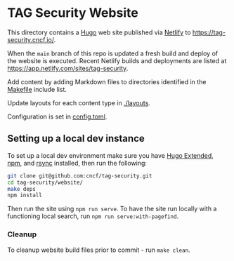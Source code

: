 # TAG Security Website

This directory contains a [Hugo](https://gohugo.io) web site published via [Netlify](https://www.netlify.com/) to <https://tag-security.cncf.io/>.

When the `main` branch of this repo is updated a fresh build and deploy of the website is executed. Recent Netlify builds and deployments are listed at <https://app.netlify.com/sites/tag-security>.

Add content by adding Markdown files to directories identified in the [Makefile](./Makefile) include list.

Update layouts for each content type in [./layouts](./layouts/).

Configuration is set in [config.toml](./config.toml).

## Setting up a local dev instance

To set up a local dev environment make sure you have [Hugo Extended](https://gohugo.io/installation/linux/#editions), [npm](https://www.npmjs.com/), and [rsync](https://github.com/RsyncProject/rsync) installed, then run the following:

```bash
git clone git@github.com:cncf/tag-security.git
cd tag-security/website/
make deps
npm install
```

Then run the site using `npm run serve`. To have the site run locally with a functioning local search, run `npm run serve:with-pagefind`.

### Cleanup

To cleanup website build files prior to commit - run `make clean`.